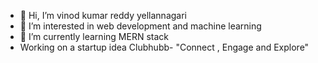- 👋 Hi, I’m vinod kumar reddy yellannagari
- 👀 I’m interested in web development and machine learning
- 🌱 I’m currently learning  MERN stack
- Working  on a startup idea Clubhubb- "Connect , Engage and Explore" 


<!---
yvinod29/yvinod29 is a ✨ special ✨ repository because its `README.md` (this file) appears on your GitHub profile.
You can click the Preview link to take a look at your changes.
--->
